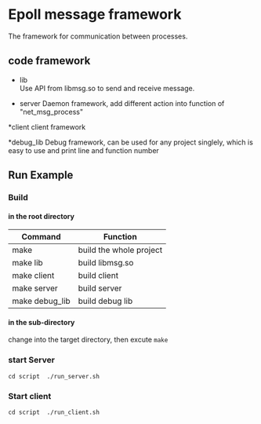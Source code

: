 # Epoll message framework 

The framework for communication between processes.

## code framework
* lib  
Use API from libmsg.so to send and receive message.

* server 
Daemon framework, add different action into function of "net_msg_process"

*client
client framework

*debug_lib
Debug framework, can be used for any project singlely, which is easy to use and  print line and function number


## Run Example 

### Build  
#### in the root directory

| Command        | Function                |
| -------------- | ----------------------- |
| make           | build the whole project |
| make lib       | build libmsg.so         |
| make client    | build client	           |
| make server    | build server            |
| make debug_lib | build debug lib 		   |

#### in the sub-directory
change into the target directory, then excute
`
make
`

### start Server
`
cd script 
./run_server.sh
`

### Start client
`
cd script 
./run_client.sh
`
